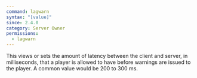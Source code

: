 ```yaml
---
command: lagwarn
syntax: "[value]"
since: 2.4.0
category: Server Owner
permissions:
  - lagwarn
---
```


This views or sets the amount of latency between the client and server, in milliseconds, that a player is allowed to have before warnings are issued to the player. A common value would be 200 to 300 ms.
